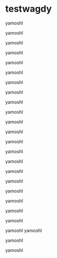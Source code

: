 # testwagdy



yamoshl




yamoshl




yamoshl






yamoshl





yamoshl



yamoshl





yamoshl






yamoshl




yamoshl



yamoshl



yamoshl



yamoshl



yamoshl



yamoshl



yamoshl

yamoshl


yamoshl





yamoshl




yamoshl



yamoshl


yamoshl


yamoshl
yamoshl



yamoshl


yamoshl
